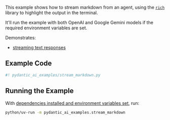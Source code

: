 This example shows how to stream markdown from an agent, using the [`rich`](https://github.com/Textualize/rich) library to highlight the output in the terminal.

It'll run the example with both OpenAI and Google Gemini models if the required environment variables are set.

Demonstrates:

* [streaming text responses](../results.md#streaming-text)

## Example Code

```py
#! pydantic_ai_examples/stream_markdown.py
```

## Running the Example

With [dependencies installed and environment variables set](./index.md#usage), run:

```bash
python/uv-run -m pydantic_ai_examples.stream_markdown
```
